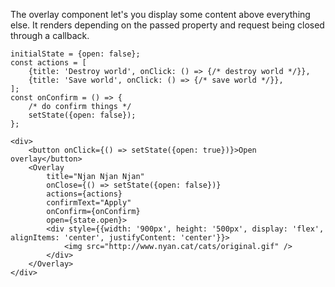 The overlay component let's you display some content above everything else.
It renders depending on the passed property and request being closed through a callback.

```
initialState = {open: false};
const actions = [
    {title: 'Destroy world', onClick: () => {/* destroy world */}},
    {title: 'Save world', onClick: () => {/* save world */}},
];
const onConfirm = () => {
    /* do confirm things */
    setState({open: false});
};

<div>
    <button onClick={() => setState({open: true})}>Open overlay</button>
    <Overlay
        title="Njan Njan Njan"
        onClose={() => setState({open: false})}
        actions={actions}
        confirmText="Apply"
        onConfirm={onConfirm}
        open={state.open}>
        <div style={{width: '900px', height: '500px', display: 'flex', alignItems: 'center', justifyContent: 'center'}}>
            <img src="http://www.nyan.cat/cats/original.gif" />
        </div>
    </Overlay>
</div>
```
